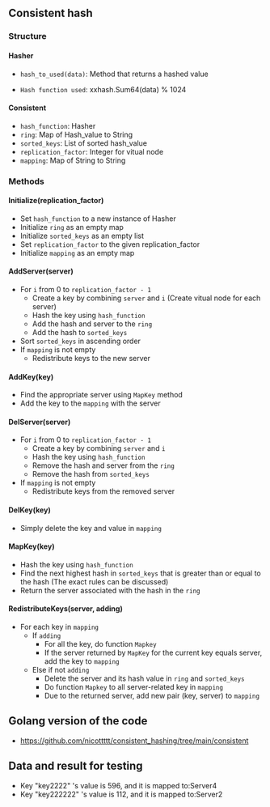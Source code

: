 ## Consistent hash

### Structure

#### Hasher
- `hash_to_used(data)`: Method that returns a hashed value

- `Hash function used`: 
xxhash.Sum64(data) % 1024


#### Consistent
- `hash_function`: Hasher
- `ring`: Map of Hash_value to String
- `sorted_keys`: List of sorted hash_value
- `replication_factor`: Integer for vitual node
- `mapping`: Map of String to String

### Methods

#### Initialize(replication_factor)
- Set `hash_function` to a new instance of Hasher
- Initialize `ring` as an empty map
- Initialize `sorted_keys` as an empty list
- Set `replication_factor` to the given replication_factor
- Initialize `mapping` as an empty map

#### AddServer(server)
- For `i` from 0 to `replication_factor - 1` 
  - Create a key by combining `server` and `i` (Create vitual node for each server)
  - Hash the key using `hash_function`
  - Add the hash and server to the `ring`
  - Add the hash to `sorted_keys`
- Sort `sorted_keys` in ascending order
- If `mapping` is not empty
  - Redistribute keys to the new server

#### AddKey(key)
- Find the appropriate server using `MapKey` method
- Add the key to the `mapping` with the server

#### DelServer(server)
- For `i` from 0 to `replication_factor - 1`
  - Create a key by combining `server` and `i`
  - Hash the key using `hash_function`
  - Remove the hash and server from the `ring`
  - Remove the hash from `sorted_keys`
- If `mapping` is not empty
  - Redistribute keys from the removed server

#### DelKey(key)
- Simply delete the key and value in `mapping`

#### MapKey(key)
- Hash the key using `hash_function`
- Find the next highest hash in `sorted_keys` that is greater than or equal to the hash (The exact rules can be discussed)
- Return the server associated with the hash in the `ring`

#### RedistributeKeys(server, adding)
- For each key in `mapping`
  - If `adding` 
    - For all the key, do function `Mapkey`
    - If the server returned by `MapKey` for the current key equals server, add the key to `mapping`
  - Else if not `adding` 
    - Delete the server and its hash value in `ring` and `sorted_keys`
    - Do function `Mapkey` to all server-related key in `mapping`
    - Due to the returned server, add new pair (key, server) to  `mapping`

## Golang version of the code
- https://github.com/nicottttt/consistent_hashing/tree/main/consistent

## Data and result for testing

- Key "key2222" 's value is 596, and it is mapped to:Server4
- Key "key222222" 's value is 112, and it is mapped to:Server2
